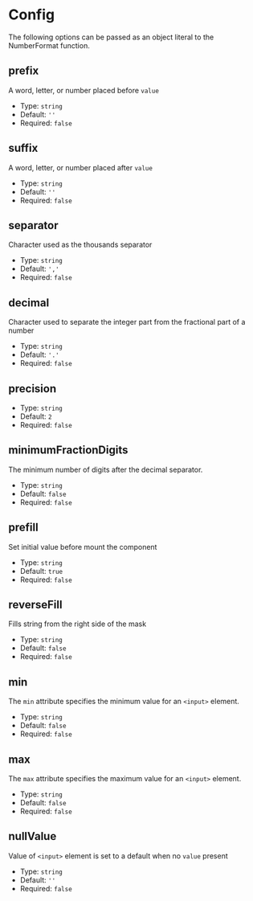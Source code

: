 # Config

The following options can be passed as an object literal to the NumberFormat function.

## prefix

A word, letter, or number placed before `value`

- Type: `string`
- Default: `''`
- Required: `false`

## suffix

A word, letter, or number placed after `value`

- Type: `string`
- Default: `''`
- Required: `false`

## separator

Character used as the thousands separator

- Type: `string`
- Default: `','`
- Required: `false`

## decimal

Character used to separate the integer part from the fractional part of a number

- Type: `string`
- Default: `'.'`
- Required: `false`

## precision

- Type: `string`
- Default: `2`
- Required: `false`

## minimumFractionDigits

The minimum number of digits after the decimal separator.

- Type: `string`
- Default: `false`
- Required: `false`

## prefill

Set initial value before mount the component

- Type: `string`
- Default: `true`
- Required: `false`

## reverseFill

Fills string from the right side of the mask

- Type: `string`
- Default: `false`
- Required: `false`

## min

The `min` attribute specifies the minimum value for an `<input>` element.

- Type: `string`
- Default: `false`
- Required: `false`

## max

The `max` attribute specifies the maximum value for an `<input>` element.

- Type: `string`
- Default: `false`
- Required: `false`

## nullValue

Value of `<input>` element is set to a default when no `value` present

- Type: `string`
- Default: `''`
- Required: `false`
